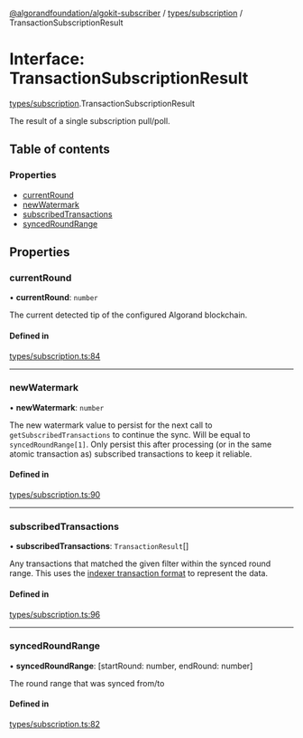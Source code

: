 [@algorandfoundation/algokit-subscriber](../README.md) / [types/subscription](../modules/types_subscription.md) / TransactionSubscriptionResult

# Interface: TransactionSubscriptionResult

[types/subscription](../modules/types_subscription.md).TransactionSubscriptionResult

The result of a single subscription pull/poll.

## Table of contents

### Properties

- [currentRound](types_subscription.TransactionSubscriptionResult.md#currentround)
- [newWatermark](types_subscription.TransactionSubscriptionResult.md#newwatermark)
- [subscribedTransactions](types_subscription.TransactionSubscriptionResult.md#subscribedtransactions)
- [syncedRoundRange](types_subscription.TransactionSubscriptionResult.md#syncedroundrange)

## Properties

### currentRound

• **currentRound**: `number`

The current detected tip of the configured Algorand blockchain.

#### Defined in

[types/subscription.ts:84](https://github.com/MakerXStudio/algorand-indexer-poc/blob/main/src/types/subscription.ts#L84)

___

### newWatermark

• **newWatermark**: `number`

The new watermark value to persist for the next call to
`getSubscribedTransactions` to continue the sync.
Will be equal to `syncedRoundRange[1]`. Only persist this
after processing (or in the same atomic transaction as)
subscribed transactions to keep it reliable.

#### Defined in

[types/subscription.ts:90](https://github.com/MakerXStudio/algorand-indexer-poc/blob/main/src/types/subscription.ts#L90)

___

### subscribedTransactions

• **subscribedTransactions**: `TransactionResult`[]

Any transactions that matched the given filter within
the synced round range. This uses the [indexer transaction
format](https://developer.algorand.org/docs/rest-apis/indexer/#transaction)
to represent the data.

#### Defined in

[types/subscription.ts:96](https://github.com/MakerXStudio/algorand-indexer-poc/blob/main/src/types/subscription.ts#L96)

___

### syncedRoundRange

• **syncedRoundRange**: [startRound: number, endRound: number]

The round range that was synced from/to

#### Defined in

[types/subscription.ts:82](https://github.com/MakerXStudio/algorand-indexer-poc/blob/main/src/types/subscription.ts#L82)
